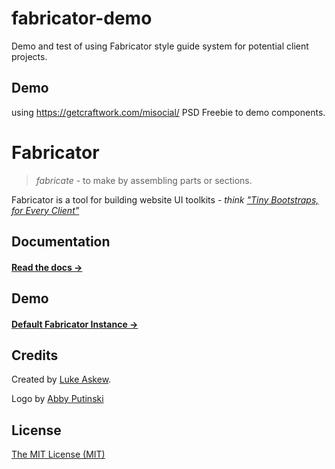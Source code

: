 # fabricator-demo

Demo and test of using Fabricator style guide system for potential client projects.

## Demo

using https://getcraftwork.com/misocial/ PSD Freebie to demo components.

# Fabricator

> _fabricate_ - to make by assembling parts or sections.

Fabricator is a tool for building website UI toolkits - _think ["Tiny Bootstraps, for Every Client"](http://daverupert.com/2013/04/responsive-deliverables/#tiny-bootstraps-for-every-client)_

## Documentation

#### [Read the docs →](http://fbrctr.github.io/docs)

## Demo

#### [Default Fabricator Instance →](http://fbrctr.github.io/demo)

## Credits

Created by [Luke Askew](http://twitter.com/lukeaskew).

Logo by [Abby Putinski](https://abbyputinski.com/)

## License

[The MIT License (MIT)](http://opensource.org/licenses/mit-license.php)
